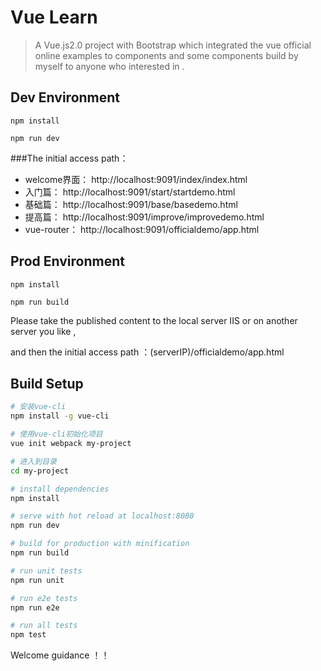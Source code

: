# Vue Learn

> A Vue.js2.0 project with Bootstrap which integrated the vue official online examples to components and some components build by myself to anyone who interested in .

## Dev Environment

`npm install`

`npm run dev`

###The initial access path：
<ul>
<li>welcome界面： http://localhost:9091/index/index.html</li>
<li>入门篇： http://localhost:9091/start/startdemo.html</li>
<li>基础篇： http://localhost:9091/base/basedemo.html</li>
<li>提高篇： http://localhost:9091/improve/improvedemo.html</li>
<li>vue-router： http://localhost:9091/officialdemo/app.html</li>
</ul>

## Prod Environment

`npm install`

`npm run build`

Please take the published content to the local server IIS or on another server you like ,

and then the initial access path ：(serverIP)/officialdemo/app.html

## Build Setup

``` bash
# 安装vue-cli
npm install -g vue-cli

# 使用vue-cli初始化项目
vue init webpack my-project

# 进入到目录
cd my-project

# install dependencies
npm install

# serve with hot reload at localhost:8080
npm run dev

# build for production with minification
npm run build

# run unit tests
npm run unit

# run e2e tests
npm run e2e

# run all tests
npm test
```

Welcome guidance ！！

